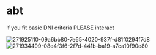 # abt
if you fit basic DNI criteria PLEASE interact

![271925110-09a6bb80-7e65-4020-937f-d81f0294f7d8](https://github.com/nerpaseaI/abt/assets/152042333/abec821c-4ad3-45fa-948a-489d4797fa30)
![271934499-08e4f3f6-2f7d-441b-ba19-a7ca10f90e80](https://github.com/nerpaseaI/abt/assets/152042333/1cff2baf-9423-4f18-8676-3fc292246ddb)
